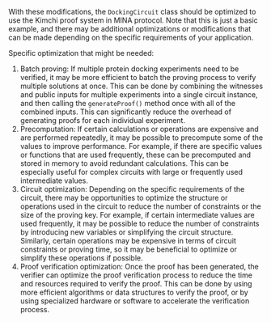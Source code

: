 With these modifications, the `DockingCircuit` class should be optimized to use the Kimchi proof system in MINA protocol. Note that this is just a basic example, and there may be additional optimizations or modifications that can be made depending on the specific requirements of your application.

Specific optimization that might be needed:

1. Batch proving: If multiple protein docking experiments need to be verified, it may be more efficient to batch the proving process to verify multiple solutions at once. This can be done by combining the witnesses and public inputs for multiple experiments into a single circuit instance, and then calling the `generateProof()` method once with all of the combined inputs. This can significantly reduce the overhead of generating proofs for each individual experiment.
2. Precomputation: If certain calculations or operations are expensive and are performed repeatedly, it may be possible to precompute some of the values to improve performance. For example, if there are specific values or functions that are used frequently, these can be precomputed and stored in memory to avoid redundant calculations. This can be especially useful for complex circuits with large or frequently used intermediate values.
3. Circuit optimization: Depending on the specific requirements of the circuit, there may be opportunities to optimize the structure or operations used in the circuit to reduce the number of constraints or the size of the proving key. For example, if certain intermediate values are used frequently, it may be possible to reduce the number of constraints by introducing new variables or simplifying the circuit structure. Similarly, certain operations may be expensive in terms of circuit constraints or proving time, so it may be beneficial to optimize or simplify these operations if possible.
4. Proof verification optimization: Once the proof has been generated, the verifier can optimize the proof verification process to reduce the time and resources required to verify the proof. This can be done by using more efficient algorithms or data structures to verify the proof, or by using specialized hardware or software to accelerate the verification process.

